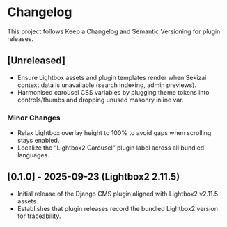 # Changelog

This project follows Keep a Changelog and Semantic Versioning for plugin releases.

## [Unreleased]
- Ensure Lightbox assets and plugin templates render when Sekizai context data is unavailable (search indexing, admin previews).
- Harmonised carousel CSS variables by plugging theme tokens into controls/thumbs and dropping unused masonry inline var.


### Minor Changes
- Relax Lightbox overlay height to 100% to avoid gaps when scrolling stays enabled.
- Localize the “Lightbox2 Carousel” plugin label across all bundled languages.


## [0.1.0] - 2025-09-23 (Lightbox2 2.11.5)
- Initial release of the Django CMS plugin aligned with Lightbox2 v2.11.5 assets.
- Establishes that plugin releases record the bundled Lightbox2 version for traceability.
